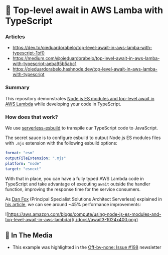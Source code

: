 # 🚀 Top-level await in AWS Lamba with TypeScript

### Articles

- https://dev.to/oieduardorabelo/top-level-await-in-aws-lamba-with-typescript-1bf0
- https://medium.com/@oieduardorabelo/top-level-await-in-aws-lamba-with-typescript-aeba95b5abc1
- https://oieduardorabelo.hashnode.dev/top-level-await-in-aws-lamba-with-typescript

### Summary

This repository demonstrates [Node.js ES modules and top-level await in AWS Lambda](https://aws.amazon.com/blogs/compute/using-node-js-es-modules-and-top-level-await-in-aws-lambda/) while developing your code in TypeScript.

### How does that work?

We use [serverless-esbuild](https://github.com/floydspace/serverless-esbuild) to transpile our TypeScript code to JavaScript.

The secret sauce is to configure esbuild to output Node.js ES modules files with `.mjs` extension with the following esbuild options:

```yaml
format: "esm"
outputFileExtension: ".mjs"
platform: "node"
target: "esnext"
```

With that in place, you can have a fully typed AWS Lambda code in TypeScript and take advantage of executing `await` outside the handler function, improving the response time for the service consumers.

As [Dan Fox](https://twitter.com/danfox) (Principal Specialist Solutions Architect Serverless) explained in [his article](https://aws.amazon.com/blogs/compute/using-node-js-es-modules-and-top-level-await-in-aws-lambda/), we can see around ~45% performance improvements:

![https://aws.amazon.com/blogs/compute/using-node-js-es-modules-and-top-level-await-in-aws-lambda/](./docs//await3-1024x400.png)

## 📸 In The Media

- This example was highlighted in the [Off-by-none: Issue #198](https://offbynone.io/issues/198/) newsletter
